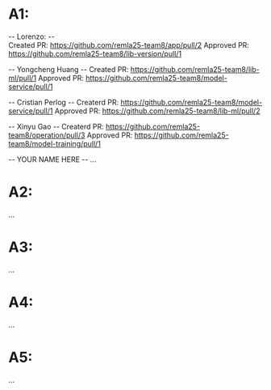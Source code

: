 # A1:

-- Lorenzo: -- <br>
Created PR: https://github.com/remla25-team8/app/pull/2
Approved PR: https://github.com/remla25-team8/lib-version/pull/1

-- Yongcheng Huang --
Created PR: https://github.com/remla25-team8/lib-ml/pull/1
Approved PR: https://github.com/remla25-team8/model-service/pull/1

-- Cristian Perlog --
Createrd PR: https://github.com/remla25-team8/model-service/pull/1
Approved PR: https://github.com/remla25-team8/lib-ml/pull/2

-- Xinyu Gao --
Createrd PR: https://github.com/remla25-team8/operation/pull/3
Approved PR: https://github.com/remla25-team8/model-training/pull/1

-- YOUR NAME HERE --
...

# A2:
...

# A3:
...

# A4:
...

# A5:
...
